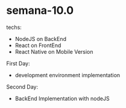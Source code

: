 # semana-10.0

techs:
- NodeJS on BackEnd
- React on FrontEnd
- React Native on Mobile Version

First Day:
+ development environment implementation

Second Day:
+ BackEnd Implementation with nodeJS
